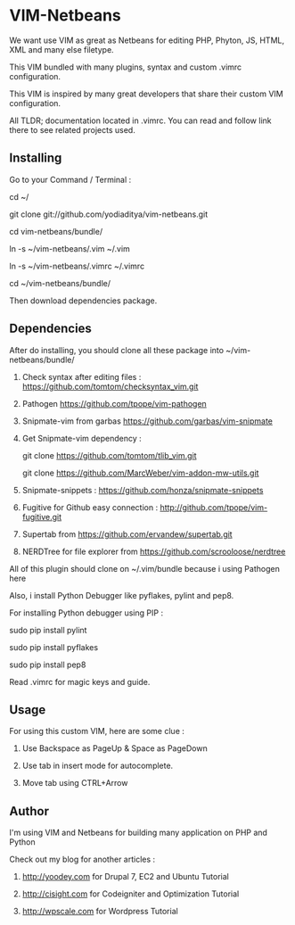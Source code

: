VIM-Netbeans
=============

We want use VIM as great as Netbeans for editing PHP, Phyton, JS, HTML, XML and many else filetype.

This VIM bundled with many plugins, syntax and custom .vimrc configuration. 

This VIM is inspired by many great developers that share their custom VIM configuration.

All TLDR; documentation located in .vimrc. You can read and follow link there to see related projects used.

Installing
-----------
Go to your Command / Terminal : 

cd ~/

git clone git://github.com/yodiaditya/vim-netbeans.git

cd vim-netbeans/bundle/

ln -s ~/vim-netbeans/.vim ~/.vim

ln -s ~/vim-netbeans/.vimrc ~/.vimrc

cd ~/vim-netbeans/bundle/


Then download dependencies package.


Dependencies
------------

After do installing, you should clone all these package into ~/vim-netbeans/bundle/   

1. Check syntax after editing files : https://github.com/tomtom/checksyntax_vim.git

2. Pathogen https://github.com/tpope/vim-pathogen

3. Snipmate-vim from garbas https://github.com/garbas/vim-snipmate

4. Get Snipmate-vim dependency : 
    
    git clone https://github.com/tomtom/tlib_vim.git

    git clone https://github.com/MarcWeber/vim-addon-mw-utils.git

5. Snipmate-snippets : https://github.com/honza/snipmate-snippets 

6. Fugitive for Github easy connection : http://github.com/tpope/vim-fugitive.git

7. Supertab from https://github.com/ervandew/supertab.git

8. NERDTree for file explorer from https://github.com/scrooloose/nerdtree


All of this plugin should clone on ~/.vim/bundle because i using Pathogen here

Also, i install Python Debugger like pyflakes, pylint and pep8. 

For installing Python debugger using PIP :

sudo pip install pylint

sudo pip install pyflakes

sudo pip install pep8

Read .vimrc for magic keys and guide.


Usage
------
For using this custom VIM, here are some clue : 

1. Use Backspace as PageUp & Space as PageDown 

2. Use tab in insert mode for autocomplete. 

3. Move tab using CTRL+Arrow


Author
-------
I'm using VIM and Netbeans for building many application on PHP and Python

Check out my blog for another articles : 

1. http://yoodey.com for Drupal 7, EC2 and Ubuntu Tutorial

2. http://cisight.com for Codeigniter and Optimization Tutorial 

3. http://wpscale.com for Wordpress Tutorial
